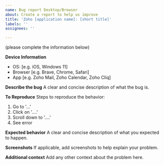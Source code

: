 ```yaml
---
name: Bug report Desktop/Browser
about: Create a report to help us improve
title: 'Zoho [application name]: [short title]'
labels: ''
assignees: ''

---
```


(please complete the information below)

**Device Information**
 - OS: [e.g. iOS, Windows 11]
 - Browser [e.g. Brave, Chrome, Safari]
 - App [e.g. Zoho Mail, Zoho Calendar, Zoho Cliq]

**Describe the bug**
A clear and concise description of what the bug is.

**To Reproduce**
Steps to reproduce the behavior:
1. Go to '...'
2. Click on '....'
3. Scroll down to '....'
4. See error

**Expected behavior**
A clear and concise description of what you expected to happen.

**Screenshots**
If applicable, add screenshots to help explain your problem.

**Additional context**
Add any other context about the problem here.
